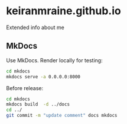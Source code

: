 # keiranmraine.github.io

Extended info about me

## MkDocs

Use MkDocs.  Render locally for testing:

```bash
cd mkdocs
mkdocs serve -a 0.0.0.0:8000
```

Before release:

```bash
cd mkdocs
mkdocs build  -d ../docs
cd ../
git commit -m "update comment" docs mkdocs
```

